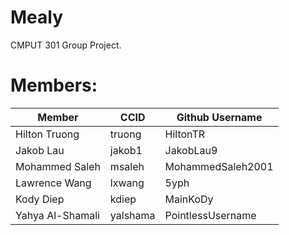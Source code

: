 # Mealy
CMPUT 301 Group Project.

# Members:

| Member  | CCID | Github Username |
| ------------- | ------------- | ------------- | 
| Hilton Truong | truong  | HiltonTR |
| Jakob Lau | jakob1 | JakobLau9 |
| Mohammed Saleh| msaleh | MohammedSaleh2001 |
| Lawrence Wang | lxwang | 5yph |
| Kody Diep|kdiep | MainKoDy |
| Yahya Al-Shamali | yalshama | PointlessUsername |
